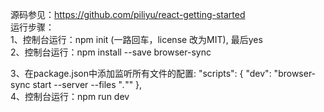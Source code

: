 源码参见：https://github.com/piliyu/react-getting-started <br />
运行步骤：<br />
1、控制台运行：npm init (一路回车，license 改为MIT), 最后yes <br />
2、控制台运行：npm install --save browser-sync <br />

3、在package.json中添加监听所有文件的配置:
  "scripts": {
    "dev": "browser-sync start --server --files \"*.*\""
  },
<br />
4、控制台运行：npm run dev <br />
